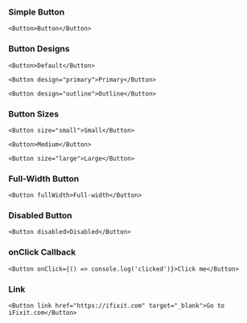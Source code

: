 ### Simple Button

```
<Button>Button</Button>
```

### Button Designs

```
<Button>Default</Button>
```

```
<Button design="primary">Primary</Button>
```

```
<Button design="outline">Outline</Button>
```

### Button Sizes

```
<Button size="small">Small</Button>
```

```
<Button>Medium</Button>
```

```
<Button size="large">Large</Button>
```

### Full-Width Button

```
<Button fullWidth>Full-width</Button>
```

### Disabled Button

```
<Button disabled>Disabled</Button>
```

### onClick Callback

```
<Button onClick={() => console.log('clicked')}>Click me</Button>
```

### Link

```
<Button link href="https://ifixit.com" target="_blank">Go to iFixit.com</Button>
```
